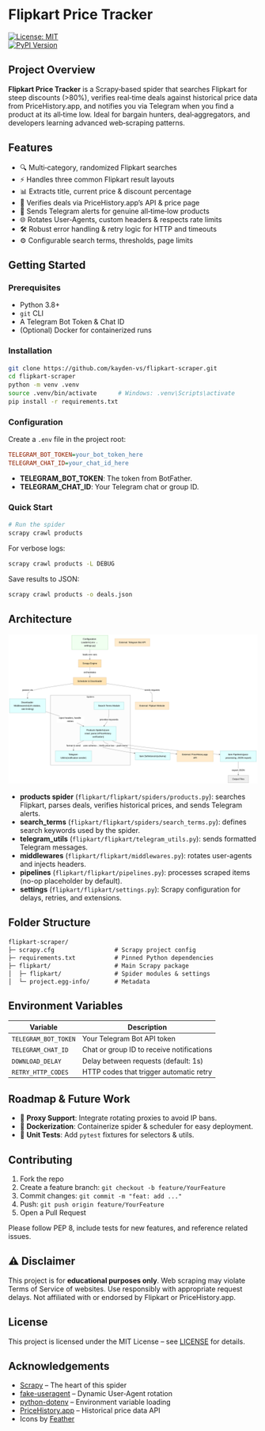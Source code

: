 # Flipkart Price Tracker

[![License: MIT](https://img.shields.io/badge/License-MIT-yellow.svg)](LICENSE)  
[![PyPI Version](https://img.shields.io/pypi/v/scrapy.svg)](https://pypi.org/project/scrapy/)  

## Project Overview

**Flipkart Price Tracker** is a Scrapy‑based spider that searches Flipkart for steep discounts (>80%), verifies real‑time deals against historical price data from PriceHistory.app, and notifies you via Telegram when you find a product at its all‑time low. Ideal for bargain hunters, deal‑aggregators, and developers learning advanced web‑scraping patterns.

## Features

- 🔍 Multi‑category, randomized Flipkart searches  
- ⚡ Handles three common Flipkart result layouts  
- 📊 Extracts title, current price & discount percentage  
- 🔗 Verifies deals via PriceHistory.app’s API & price page  
- 💬 Sends Telegram alerts for genuine all‑time‑low products  
- 🌐 Rotates User‑Agents, custom headers & respects rate limits  
- 🛠️ Robust error handling & retry logic for HTTP and timeouts  
- ⚙️ Configurable search terms, thresholds, page limits  

## Getting Started

### Prerequisites

- Python 3.8+  
- `git` CLI  
- A Telegram Bot Token & Chat ID  
- (Optional) Docker for containerized runs  

### Installation

```bash
git clone https://github.com/kayden-vs/flipkart-scraper.git
cd flipkart-scraper
python -m venv .venv
source .venv/bin/activate      # Windows: .venv\Scripts\activate
pip install -r requirements.txt
```

### Configuration

Create a `.env` file in the project root:

```ini
TELEGRAM_BOT_TOKEN=your_bot_token_here
TELEGRAM_CHAT_ID=your_chat_id_here
```

- **TELEGRAM_BOT_TOKEN**: The token from BotFather.  
- **TELEGRAM_CHAT_ID**: Your Telegram chat or group ID.

### Quick Start

```bash
# Run the spider
scrapy crawl products
```

For verbose logs:

```bash
scrapy crawl products -L DEBUG
```

Save results to JSON:

```bash
scrapy crawl products -o deals.json
```

## Architecture

![Workflow Diagram](docs/scraper_mermaid.png)
- **products spider** (`flipkart/flipkart/spiders/products.py`): searches Flipkart, parses deals, verifies historical prices, and sends Telegram alerts.
- **search_terms** (`flipkart/flipkart/spiders/search_terms.py`): defines search keywords used by the spider.
- **telegram_utils** (`flipkart/flipkart/telegram_utils.py`): sends formatted Telegram messages.
- **middlewares** (`flipkart/flipkart/middlewares.py`): rotates user-agents and injects headers.
- **pipelines** (`flipkart/flipkart/pipelines.py`): processes scraped items (no-op placeholder by default).
- **settings** (`flipkart/flipkart/settings.py`): Scrapy configuration for delays, retries, and extensions.

## Folder Structure

```
flipkart-scraper/
├─ scrapy.cfg                 # Scrapy project config
├─ requirements.txt           # Pinned Python dependencies
├─ flipkart/                  # Main Scrapy package
│  ├─ flipkart/               # Spider modules & settings
│  └─ project.egg-info/       # Metadata
```

## Environment Variables

| Variable               | Description                                     |
|------------------------|-------------------------------------------------|
| `TELEGRAM_BOT_TOKEN`   | Your Telegram Bot API token                     |
| `TELEGRAM_CHAT_ID`     | Chat or group ID to receive notifications       |
| `DOWNLOAD_DELAY`       | Delay between requests (default: 1s)            |
| `RETRY_HTTP_CODES`     | HTTP codes that trigger automatic retry         |

## Roadmap & Future Work

- 🔄 **Proxy Support**: Integrate rotating proxies to avoid IP bans.  
- 🐳 **Dockerization**: Containerize spider & scheduler for easy deployment.  
- 🧪 **Unit Tests**: Add `pytest` fixtures for selectors & utils.  

## Contributing

1. Fork the repo  
2. Create a feature branch: `git checkout -b feature/YourFeature`  
3. Commit changes: `git commit -m "feat: add ..."`  
4. Push: `git push origin feature/YourFeature`  
5. Open a Pull Request

Please follow PEP 8, include tests for new features, and reference related issues.

## ⚠️ Disclaimer

This project is for **educational purposes only**. Web scraping may violate Terms of Service of websites. Use responsibly with appropriate request delays. Not affiliated with or endorsed by Flipkart or PriceHistory.app.

## License

This project is licensed under the MIT License – see [LICENSE](LICENSE) for details.

## Acknowledgements

- [Scrapy](https://scrapy.org/) – The heart of this spider  
- [fake-useragent](https://pypi.org/project/fake-useragent/) – Dynamic User‑Agent rotation  
- [python-dotenv](https://github.com/theskumar/python-dotenv) – Environment variable loading  
- [PriceHistory.app](https://pricehistory.app/) – Historical price data API  
- Icons by [Feather](https://feathericons.com/)
